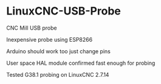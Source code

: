 # LinuxCNC-USB-Probe

CNC Mill USB probe

Inexpensive probe using ESP8266
 
Arduino should work too just change pins

User space HAL module confirmed fast enough for probing

Tested G38.1 probing on LinuxCNC 2.7.14
